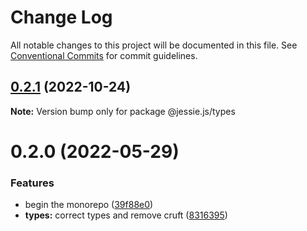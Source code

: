 # Change Log

All notable changes to this project will be documented in this file.
See [Conventional Commits](https://conventionalcommits.org) for commit guidelines.

## [0.2.1](https://github.com/endojs/Jessie/compare/@jessie.js/types@0.2.0...@jessie.js/types@0.2.1) (2022-10-24)

**Note:** Version bump only for package @jessie.js/types





# 0.2.0 (2022-05-29)


### Features

* begin the monorepo ([39f88e0](https://github.com/endojs/Jessie/commit/39f88e06c3dce23fa8bb5194da93e16db864ee59))
* **types:** correct types and remove cruft ([8316395](https://github.com/endojs/Jessie/commit/8316395eced58db559aa65715d69ed9c43ba13a9))
